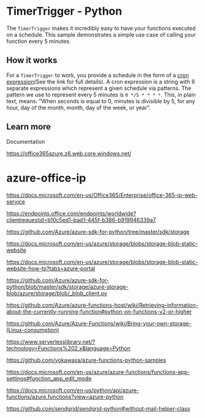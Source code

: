 # TimerTrigger - Python

The `TimerTrigger` makes it incredibly easy to have your functions executed on a schedule. This sample demonstrates a simple use case of calling your function every 5 minutes.

## How it works

For a `TimerTrigger` to work, you provide a schedule in the form of a [cron expression](https://en.wikipedia.org/wiki/Cron#CRON_expression)(See the link for full details). A cron expression is a string with 6 separate expressions which represent a given schedule via patterns. The pattern we use to represent every 5 minutes is `0 */5 * * * *`. This, in plain text, means: "When seconds is equal to 0, minutes is divisible by 5, for any hour, day of the month, month, day of the week, or year".

## Learn more

<TODO> Documentation

https://office365azure.z6.web.core.windows.net/

# azure-office-ip

https://docs.microsoft.com/en-us/Office365/Enterprise/office-365-ip-web-service

https://endpoints.office.com/endpoints/worldwide?clientrequestid=b10c5ed1-bad1-445f-b386-b919946339a7

https://github.com/Azure/azure-sdk-for-python/tree/master/sdk/storage

https://docs.microsoft.com/en-us/azure/storage/blobs/storage-blob-static-website

https://docs.microsoft.com/en-us/azure/storage/blobs/storage-blob-static-website-how-to?tabs=azure-portal

https://github.com/Azure/azure-sdk-for-python/blob/master/sdk/storage/azure-storage-blob/azure/storage/blob/_blob_client.py

https://github.com/Azure/azure-functions-host/wiki/Retrieving-information-about-the-currently-running-function#python-on-functions-v2-or-higher

https://github.com/Azure/Azure-Functions/wiki/Bring-your-own-storage-(Linux-consumption)

https://www.serverlesslibrary.net/?technology=Functions%202.x&language=Python

https://github.com/yokawasa/azure-functions-python-samples

https://docs.microsoft.com/en-us/azure/azure-functions/functions-app-settings#function_app_edit_mode

https://docs.microsoft.com/en-us/python/api/azure-functions/azure.functions?view=azure-python

https://github.com/sendgrid/sendgrid-python#without-mail-helper-class